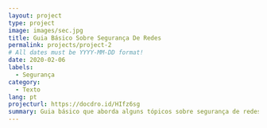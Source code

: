 ```yaml
---
layout: project
type: project
image: images/sec.jpg
title: Guia Básico Sobre Segurança De Redes
permalink: projects/project-2
# All dates must be YYYY-MM-DD format!
date: 2020-02-06
labels:
  - Segurança
category:
  - Texto
lang: pt
projecturl: https://docdro.id/HIfz6sg
summary: Guia básico que aborda alguns tópicos sobre segurança de redes
---
```

